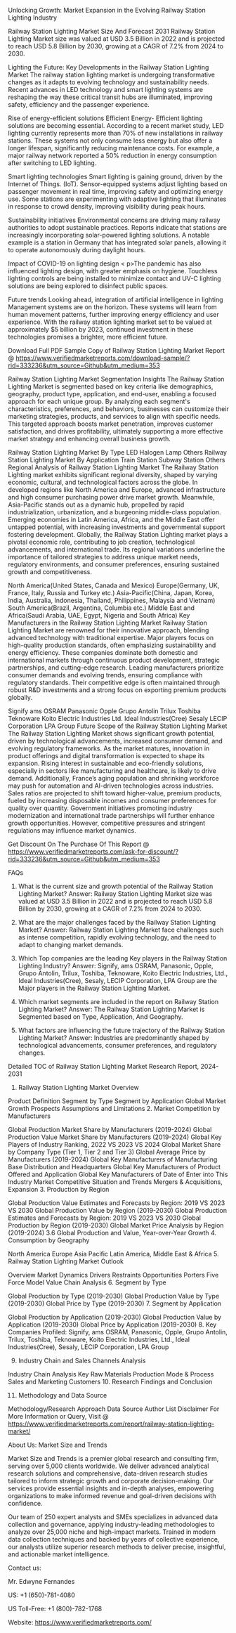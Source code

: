 Unlocking Growth: Market Expansion in the Evolving Railway Station Lighting Industry


Railway Station Lighting Market Size And Forecast 2031
Railway Station Lighting Market size was valued at USD 3.5 Billion in 2022 and is projected to reach USD 5.8 Billion by 2030, growing at a CAGR of 7.2% from 2024 to 2030.

Lighting the Future: Key Developments in the Railway Station Lighting Market
The railway station lighting market is undergoing transformative changes as it adapts to evolving technology and sustainability needs. Recent advances in LED technology and smart lighting systems are reshaping the way these critical transit hubs are illuminated, improving safety, efficiency and the passenger experience.

Rise of energy-efficient solutions Efficient
Energy- Efficient lighting solutions are becoming essential. According to a recent market study, LED lighting currently represents more than 70% of new installations in railway stations. These systems not only consume less energy but also offer a longer lifespan, significantly reducing maintenance costs. For example, a major railway network reported a 50% reduction in energy consumption after switching to LED lighting.

Smart lighting technologies
Smart lighting is gaining ground, driven by the Internet of Things. (IoT). Sensor-equipped systems adjust lighting based on passenger movement in real time, improving safety and optimizing energy use. Some stations are experimenting with adaptive lighting that illuminates in response to crowd density, improving visibility during peak hours.

Sustainability initiatives
Environmental concerns are driving many railway authorities to adopt sustainable practices. Reports indicate that stations are increasingly incorporating solar-powered lighting solutions. A notable example is a station in Germany that has integrated solar panels, allowing it to operate autonomously during daylight hours.

Impact of COVID-19 on lighting design
< p>The pandemic has also influenced lighting design, with greater emphasis on hygiene. Touchless lighting controls are being installed to minimize contact and UV-C lighting solutions are being explored to disinfect public spaces.

Future trends
Looking ahead, integration of artificial intelligence in lighting Management systems are on the horizon. These systems will learn from human movement patterns, further improving energy efficiency and user experience. With the railway station lighting market set to be valued at approximately $5 billion by 2023, continued investment in these technologies promises a brighter, more efficient future.

Download Full PDF Sample Copy of Railway Station Lighting Market Report @ https://www.verifiedmarketreports.com/download-sample/?rid=333236&utm_source=Github&utm_medium=353

Railway Station Lighting Market Segmentation Insights
The Railway Station Lighting Market is segmented based on key criteria like demographics, geography, product type, application, and end-user, enabling a focused approach for each unique group. By analyzing each segment's characteristics, preferences, and behaviors, businesses can customize their marketing strategies, products, and services to align with specific needs. This targeted approach boosts market penetration, improves customer satisfaction, and drives profitability, ultimately supporting a more effective market strategy and enhancing overall business growth.

Railway Station Lighting Market By Type
LED
Halogen Lamp
Others
Railway Station Lighting Market By Application
Train Station
Subway Station
Others
Regional Analysis of Railway Station Lighting Market
The Railway Station Lighting market exhibits significant regional diversity, shaped by varying economic, cultural, and technological factors across the globe. In developed regions like North America and Europe, advanced infrastructure and high consumer purchasing power drive market growth. Meanwhile, Asia-Pacific stands out as a dynamic hub, propelled by rapid industrialization, urbanization, and a burgeoning middle-class population. Emerging economies in Latin America, Africa, and the Middle East offer untapped potential, with increasing investments and governmental support fostering development. Globally, the Railway Station Lighting market plays a pivotal economic role, contributing to job creation, technological advancements, and international trade. Its regional variations underline the importance of tailored strategies to address unique market needs, regulatory environments, and consumer preferences, ensuring sustained growth and competitiveness.

North America(United States, Canada and Mexico)
Europe(Germany, UK, France, Italy, Russia and Turkey etc.)
Asia-Pacific(China, Japan, Korea, India, Australia, Indonesia, Thailand, Philippines, Malaysia and Vietnam)
South America(Brazil, Argentina, Columbia etc.)
Middle East and Africa(Saudi Arabia, UAE, Egypt, Nigeria and South Africa)
Key Manufacturers in the Railway Station Lighting Market
Railway Station Lighting Market are renowned for their innovative approach, blending advanced technology with traditional expertise. Major players focus on high-quality production standards, often emphasizing sustainability and energy efficiency. These companies dominate both domestic and international markets through continuous product development, strategic partnerships, and cutting-edge research. Leading manufacturers prioritize consumer demands and evolving trends, ensuring compliance with regulatory standards. Their competitive edge is often maintained through robust R&D investments and a strong focus on exporting premium products globally.

Signify
ams OSRAM
Panasonic
Opple
Grupo Antolin
Trilux
Toshiba
Teknoware
Koito Electric Industries
Ltd.
Ideal Industries(Cree)
Sesaly
LECIP Corporation
LPA Group
Future Scope of the Railway Station Lighting Market
The Railway Station Lighting Market shows significant growth potential, driven by technological advancements, increased consumer demand, and evolving regulatory frameworks. As the market matures, innovation in product offerings and digital transformation is expected to shape its expansion. Rising interest in sustainable and eco-friendly solutions, especially in sectors like manufacturing and healthcare, is likely to drive demand. Additionally, France’s aging population and shrinking workforce may push for automation and AI-driven technologies across industries. Sales ratios are projected to shift toward higher-value, premium products, fueled by increasing disposable incomes and consumer preferences for quality over quantity. Government initiatives promoting industry modernization and international trade partnerships will further enhance growth opportunities. However, competitive pressures and stringent regulations may influence market dynamics.

Get Discount On The Purchase Of This Report @ https://www.verifiedmarketreports.com/ask-for-discount/?rid=333236&utm_source=Github&utm_medium=353

FAQs
1. What is the current size and growth potential of the Railway Station Lighting Market?
Answer: Railway Station Lighting Market size was valued at USD 3.5 Billion in 2022 and is projected to reach USD 5.8 Billion by 2030, growing at a CAGR of 7.2% from 2024 to 2030.

2. What are the major challenges faced by the Railway Station Lighting Market?
Answer: Railway Station Lighting Market face challenges such as intense competition, rapidly evolving technology, and the need to adapt to changing market demands.

3. Which Top companies are the leading Key players in the Railway Station Lighting Industry?
Answer: Signify, ams OSRAM, Panasonic, Opple, Grupo Antolin, Trilux, Toshiba, Teknoware, Koito Electric Industries, Ltd., Ideal Industries(Cree), Sesaly, LECIP Corporation, LPA Group are the Major players in the Railway Station Lighting Market.

4. Which market segments are included in the report on Railway Station Lighting Market?
Answer: The Railway Station Lighting Market is Segmented based on Type, Application, And Geography.

5. What factors are influencing the future trajectory of the Railway Station Lighting Market?
Answer: Industries are predominantly shaped by technological advancements, consumer preferences, and regulatory changes.

Detailed TOC of Railway Station Lighting Market Research Report, 2024-2031
1. Railway Station Lighting Market Overview

Product Definition
Segment by Type
Segment by Application
Global Market Growth Prospects
Assumptions and Limitations
2. Market Competition by Manufacturers

Global Production Market Share by Manufacturers (2019-2024)
Global Production Value Market Share by Manufacturers (2019-2024)
Global Key Players of Industry Ranking, 2022 VS 2023 VS 2024
Global Market Share by Company Type (Tier 1, Tier 2 and Tier 3)
Global Average Price by Manufacturers (2019-2024)
Global Key Manufacturers of Manufacturing Base Distribution and Headquarters
Global Key Manufacturers of Product Offered and Application
Global Key Manufacturers of Date of Enter into This Industry
Market Competitive Situation and Trends
Mergers & Acquisitions, Expansion
3. Production by Region

Global Production Value Estimates and Forecasts by Region: 2019 VS 2023 VS 2030
Global Production Value by Region (2019-2030)
Global Production Estimates and Forecasts by Region: 2019 VS 2023 VS 2030
Global Production by Region (2019-2030)
Global Market Price Analysis by Region (2019-2024) 3.6 Global Production and Value, Year-over-Year Growth
4. Consumption by Geography

North America
Europe
Asia Pacific
Latin America, Middle East & Africa
5. Railway Station Lighting Market Outlook

Overview
Market Dynamics
Drivers
Restraints
Opportunities
Porters Five Force Model
Value Chain Analysis 
6. Segment by Type

Global Production by Type (2019-2030)
Global Production Value by Type (2019-2030)
Global Price by Type (2019-2030)
7. Segment by Application

Global Production by Application (2019-2030)
Global Production Value by Application (2019-2030)
Global Price by Application (2019-2030)
8. Key Companies Profiled: Signify, ams OSRAM, Panasonic, Opple, Grupo Antolin, Trilux, Toshiba, Teknoware, Koito Electric Industries, Ltd., Ideal Industries(Cree), Sesaly, LECIP Corporation, LPA Group

9. Industry Chain and Sales Channels Analysis

Industry Chain Analysis
Key Raw Materials
Production Mode & Process
Sales and Marketing
Customers
10. Research Findings and Conclusion

11. Methodology and Data Source

Methodology/Research Approach
Data Source
Author List
Disclaimer
For More Information or Query, Visit @ https://www.verifiedmarketreports.com/report/railway-station-lighting-market/

About Us: Market Size and Trends

Market Size and Trends is a premier global research and consulting firm, serving over 5,000 clients worldwide. We deliver advanced analytical research solutions and comprehensive, data-driven research studies tailored to inform strategic growth and corporate decision-making. Our services provide essential insights and in-depth analyses, empowering organizations to make informed revenue and goal-driven decisions with confidence.

Our team of 250 expert analysts and SMEs specializes in advanced data collection and governance, applying industry-leading methodologies to analyze over 25,000 niche and high-impact markets. Trained in modern data collection techniques and backed by years of collective experience, our analysts utilize superior research methods to deliver precise, insightful, and actionable market intelligence.

Contact us:

Mr. Edwyne Fernandes

US: +1 (650)-781-4080

US Toll-Free: +1 (800)-782-1768

Website: https://www.verifiedmarketreports.com/
